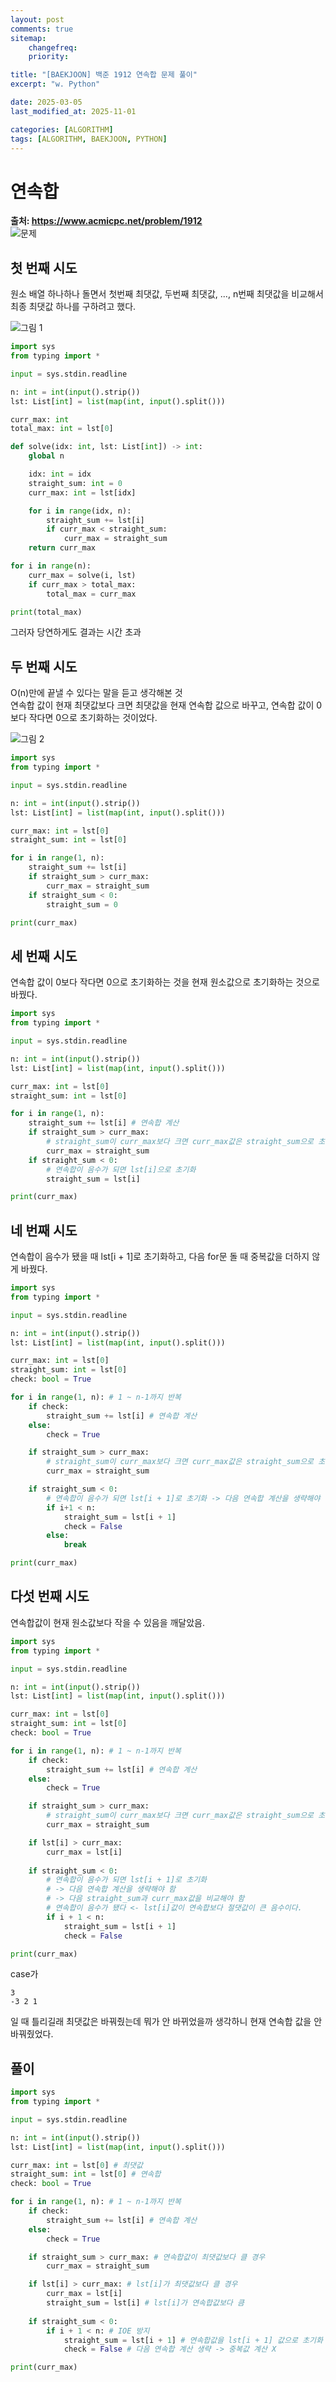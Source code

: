 ```yaml
---
layout: post
comments: true
sitemap:
    changefreq:
    priority:

title: "[BAEKJOON] 백준 1912 연속합 문제 풀이"
excerpt: "w. Python"

date: 2025-03-05
last_modified_at: 2025-11-01

categories: [ALGORITHM]
tags: [ALGORITHM, BAEKJOON, PYTHON]
---
```


# 연속합

**출처: <https://www.acmicpc.net/problem/1912>**  
![문제](https://cdn.jsdelivr.net/gh/aliquis-facio/aliquis-facio.github.io@main/_image/2025-03-07-1.png?raw=true)

## 첫 번째 시도

원소 배열 하나하나 돌면서 첫번째 최댓값, 두번째 최댓값, ..., n번째 최댓값을 비교해서 최종 최댓값 하나를 구하려고 했다.

![그림 1](https://cdn.jsdelivr.net/gh/aliquis-facio/aliquis-facio.github.io@main/_image/2025-03-05-7.png?raw=true)

``` python
import sys
from typing import *

input = sys.stdin.readline

n: int = int(input().strip())
lst: List[int] = list(map(int, input().split()))

curr_max: int
total_max: int = lst[0]

def solve(idx: int, lst: List[int]) -> int:
    global n

    idx: int = idx
    straight_sum: int = 0
    curr_max: int = lst[idx]

    for i in range(idx, n):
        straight_sum += lst[i]
        if curr_max < straight_sum:
            curr_max = straight_sum
    return curr_max

for i in range(n):
    curr_max = solve(i, lst)
    if curr_max > total_max:
        total_max = curr_max

print(total_max)
```

그러자 당연하게도 결과는 시간 초과

## 두 번째 시도

O(n)만에 끝낼 수 있다는 말을 듣고 생각해본 것  
연속합 값이 현재 최댓값보다 크면 최댓값을 현재 연속합 값으로 바꾸고, 연속합 값이 0보다 작다면 0으로 초기화하는 것이었다.

![그림 2](https://cdn.jsdelivr.net/gh/aliquis-facio/aliquis-facio.github.io@main/_image/2025-03-05-8.png?raw=true)

``` python
import sys
from typing import *

input = sys.stdin.readline

n: int = int(input().strip())
lst: List[int] = list(map(int, input().split()))

curr_max: int = lst[0]
straight_sum: int = lst[0]

for i in range(1, n):
    straight_sum += lst[i]
    if straight_sum > curr_max:
        curr_max = straight_sum
    if straight_sum < 0:
        straight_sum = 0

print(curr_max)
```

## 세 번째 시도

연속합 값이 0보다 작다면 0으로 초기화하는 것을 현재 원소값으로 초기화하는 것으로 바꿨다.

``` python
import sys
from typing import *

input = sys.stdin.readline

n: int = int(input().strip())
lst: List[int] = list(map(int, input().split()))

curr_max: int = lst[0]
straight_sum: int = lst[0]

for i in range(1, n):
    straight_sum += lst[i] # 연속합 계산
    if straight_sum > curr_max:
        # straight_sum이 curr_max보다 크면 curr_max값은 straight_sum으로 초기화
        curr_max = straight_sum
    if straight_sum < 0:
        # 연속합이 음수가 되면 lst[i]으로 초기화
        straight_sum = lst[i]

print(curr_max)
```

## 네 번째 시도

연속합이 음수가 됐을 때 lst[i + 1]로 초기화하고, 다음 for문 돌 때 중복값을 더하지 않게 바꿨다.

``` python
import sys
from typing import *

input = sys.stdin.readline

n: int = int(input().strip())
lst: List[int] = list(map(int, input().split()))

curr_max: int = lst[0]
straight_sum: int = lst[0]
check: bool = True

for i in range(1, n): # 1 ~ n-1까지 반복
    if check:
        straight_sum += lst[i] # 연속합 계산
    else:
        check = True

    if straight_sum > curr_max:
        # straight_sum이 curr_max보다 크면 curr_max값은 straight_sum으로 초기화
        curr_max = straight_sum

    if straight_sum < 0:
        # 연속합이 음수가 되면 lst[i + 1]로 초기화 -> 다음 연속합 계산을 생략해야 함
        if i+1 < n:
            straight_sum = lst[i + 1]
            check = False
        else:
            break

print(curr_max)
```

## 다섯 번째 시도

연속합값이 현재 원소값보다 작을 수 있음을 깨달았음.

``` python
import sys
from typing import *

input = sys.stdin.readline

n: int = int(input().strip())
lst: List[int] = list(map(int, input().split()))

curr_max: int = lst[0]
straight_sum: int = lst[0]
check: bool = True

for i in range(1, n): # 1 ~ n-1까지 반복
    if check:
        straight_sum += lst[i] # 연속합 계산
    else:
        check = True

    if straight_sum > curr_max:
        # straight_sum이 curr_max보다 크면 curr_max값은 straight_sum으로 초기화
        curr_max = straight_sum

    if lst[i] > curr_max:
        curr_max = lst[i]
    
    if straight_sum < 0:
        # 연속합이 음수가 되면 lst[i + 1]로 초기화
        # -> 다음 연속합 계산을 생략해야 함
        # -> 다음 straight_sum과 curr_max값을 비교해야 함
        # 연속합이 음수가 됐다 <- lst[i]값이 연속합보다 절댓값이 큰 음수이다.
        if i + 1 < n:
            straight_sum = lst[i + 1]
            check = False

print(curr_max)
```

case가

```
3
-3 2 1
```

일 때 틀리길래 최댓값은 바꿔줬는데 뭐가 안 바뀌었을까 생각하니 현재 연속합 값을 안 바꿔줬었다.

## 풀이

``` python
import sys
from typing import *

input = sys.stdin.readline

n: int = int(input().strip())
lst: List[int] = list(map(int, input().split()))

curr_max: int = lst[0] # 최댓값
straight_sum: int = lst[0] # 연속합
check: bool = True

for i in range(1, n): # 1 ~ n-1까지 반복
    if check:
        straight_sum += lst[i] # 연속합 계산
    else:
        check = True

    if straight_sum > curr_max: # 연속합값이 최댓값보다 클 경우
        curr_max = straight_sum

    if lst[i] > curr_max: # lst[i]가 최댓값보다 클 경우
        curr_max = lst[i]
        straight_sum = lst[i] # lst[i]가 연속합값보다 큼
    
    if straight_sum < 0:
        if i + 1 < n: # IOE 방지
            straight_sum = lst[i + 1] # 연속합값을 lst[i + 1] 값으로 초기화
            check = False # 다음 연속합 계산 생략 -> 중복값 계산 X

print(curr_max)
```
